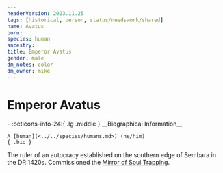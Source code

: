 ```yaml
---
headerVersion: 2023.11.25
tags: [historical, person, status/needswork/shared]
name: Avatus
born:
species: human
ancestry:
title: Emperor Avatus
gender: male
dm_notes: color
dm_owner: mike
---
```

# Emperor Avatus
<div class="grid cards ext-narrow-margin ext-one-column" markdown>
- :octicons-info-24:{ .lg .middle } __Biographical Information__

    A [human](<../../species/humans.md>) (he/him)  
    { .bio }

</div>


The ruler of an autocracy established on the southern edge of Sembara in the DR 1420s. Commissioned the [Mirror of Soul Trapping](<../../campaigns/dunmari-frontier-campaign/treasure/mirror-of-soul-trapping.md>). 

